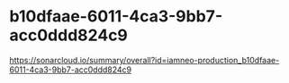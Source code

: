 # b10dfaae-6011-4ca3-9bb7-acc0ddd824c9
https://sonarcloud.io/summary/overall?id=iamneo-production_b10dfaae-6011-4ca3-9bb7-acc0ddd824c9
